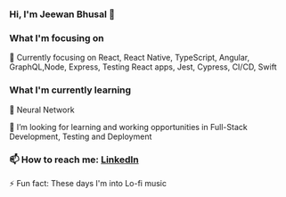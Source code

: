### Hi, I'm Jeewan Bhusal 👋

<!--
**jethoo/jethoo** is a ✨ _special_ ✨ repository because its `README.md` (this file) appears on your GitHub profile. -->

### What I'm focusing on 
🔭 Currently focusing on React, React Native, TypeScript, Angular, GraphQL,Node, Express, Testing React apps, Jest, Cypress, CI/CD, Swift

### What I'm currently learning 
🌱  Neural Network

👯 I’m looking for learning and working opportunities in Full-Stack Development, Testing and Deployment

### 📫 How to reach me: [LinkedIn](https://www.linkedin.com/in/jeewanbhusal/)

⚡ Fun fact: These days I'm into Lo-fi music
